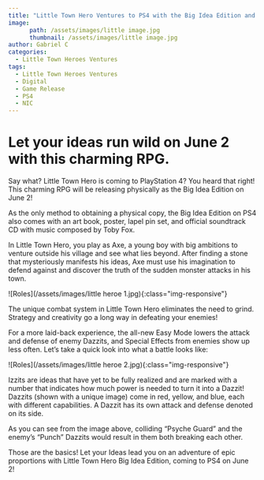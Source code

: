 ```yaml
---
title: "Little Town Hero Ventures to PS4 with the Big Idea Edition and New Easy Mode"
image:
      path: /assets/images/little image.jpg
      thumbnail: /assets/images/little image.jpg
author: Gabriel C
categories:
  - Little Town Heroes Ventures
tags:
  - Little Town Heroes Ventures
  - Digital
  - Game Release
  - PS4
  - NIC
---
```


# Let your ideas run wild on June 2 with this charming RPG.

Say what? Little Town Hero is coming to PlayStation 4? You heard that right! This charming RPG will be releasing physically as the Big Idea Edition on June 2!

As the only method to obtaining a physical copy, the Big Idea Edition on PS4 also comes with an art book, poster, lapel pin set, and official soundtrack CD with music composed by Toby Fox.

In Little Town Hero, you play as Axe, a young boy with big ambitions to venture outside his village and see what lies beyond. After finding a stone that mysteriously manifests his ideas, Axe must use his imagination to defend against and discover the truth of the sudden monster attacks in his town.

![Roles](/assets/images/little heroe 1.jpg){:class="img-responsive"}

The unique combat system in Little Town Hero eliminates the need to grind. Strategy and creativity go a long way in defeating your enemies!

For a more laid-back experience, the all-new Easy Mode lowers the attack and defense of enemy Dazzits, and Special Effects from enemies show up less often. Let’s take a quick look into what a battle looks like:

![Roles](/assets/images/little heroe 2.jpg){:class="img-responsive"}

Izzits are ideas that have yet to be fully realized and are marked with a number that indicates how much power is needed to turn it into a Dazzit! Dazzits (shown with a unique image) come in red, yellow, and blue, each with different capabilities. A Dazzit has its own attack and defense denoted on its side.

As you can see from the image above, colliding “Psyche Guard” and the enemy’s “Punch” Dazzits would result in them both breaking each other.

Those are the basics! Let your Ideas lead you on an adventure of epic proportions with Little Town Hero Big Idea Edition, coming to PS4 on June 2!
